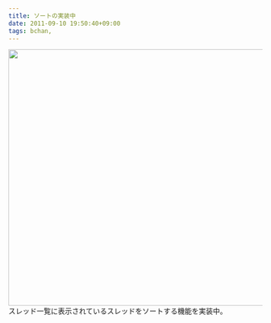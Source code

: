 ```yaml
---
title: ソートの実装中
date: 2011-09-10 19:50:40+09:00
tags: bchan, 
---
```

<a href="/2011/09/10/implementing_sort/impl_sort.png"><img src="/2011/09/10/implementing_sort/impl_sort.png" alt="" width="679" height="508" class="alignnone size-full wp-image-54" /></a>
スレッド一覧に表示されているスレッドをソートする機能を実装中。

